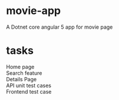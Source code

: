 # movie-app
A Dotnet core angular 5 app for movie page

# tasks
Home page  
Search feature  
Details Page  
API unit test cases  
Frontend test case  

